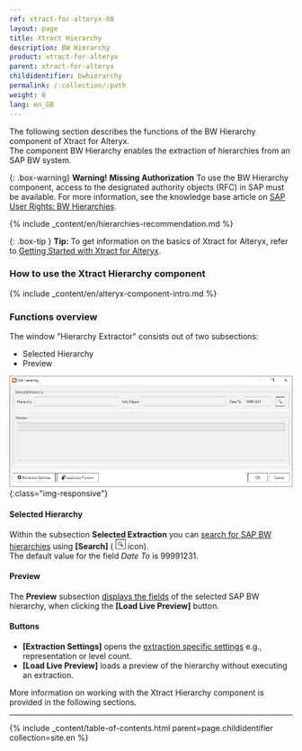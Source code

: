```yaml
---
ref: xtract-for-alteryx-08
layout: page
title: Xtract Hierarchy
description: BW Hierarchy
product: xtract-for-alteryx
parent: xtract-for-alteryx
childidentifier: bwhierarchy
permalink: /:collection/:path
weight: 8
lang: en_GB
---
```

The following section describes the functions of the BW Hierarchy component of Xtract for Alteryx.<br>
The component BW Hierarchy enables the extraction of hierarchies from an SAP BW system.

{: .box-warning}
**Warning!** **Missing Authorization**
To use the BW Hierarchy component, access to the designated authority objects (RFC) in SAP must be available.
For more information, see the knowledge base article on [SAP User Rights: BW Hierarchies](https://kb.theobald-software.com/sap/authority-objects-sap-user-rights#bw-hierarchies).

{% include _content/en/hierarchies-recommendation.md %}


{: .box-tip }
**Tip:** To get information on the basics of Xtract for Alteryx, refer to [Getting Started with Xtract for Alteryx](./getting-started).


### How to use the Xtract Hierarchy component
{% include _content/en/alteryx-component-intro.md %}

### Functions overview
The window "Hierarchy Extractor" consists out of two subsections:
- Selected Hierarchy
- Preview

![Hierarchy Extractor](/img/content/xfa/xfa_hierarchy.png){:class="img-responsive"}

#### Selected Hierarchy
Within the subsection **Selected Extraction** you can [search for SAP BW hierarchies](./bwhierarchy/bwhier-define) using **[Search]** ( ![magnifying-glass](/img/content/icons/magnifying-glass.png) icon).<br>
The default value for the field *Date To* is 99991231. 

#### Preview
The **Preview** subsection [displays the fields](./bwhierarchy/bwhier-define#to-preview-selected-hierarchy) of the selected SAP BW hierarchy, when clicking the **[Load Live Preview]** button.

#### Buttons
- **[Extraction Settings]** opens the [extraction specific settings](./bwhierarchyhierarchies-extraction-settings) e.g., representation or level count. <br>
- **[Load Live Preview]** loads a preview of the hierarchy without executing an extraction.

More information on working with the Xtract Hierarchy component is provided in the following sections.

----

{% include _content/table-of-contents.html parent=page.childidentifier collection=site.en %}
